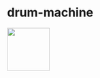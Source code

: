 # drum-machine
<img src="https://68.media.tumblr.com/tumblr_mac1m0fkEE1rfjowdo1_500.gif" width="100px" />
